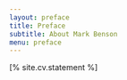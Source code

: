 ```yaml
---
layout: preface
title: Preface
subtitle: About Mark Benson
menu: preface
---
```


[% site.cv.statement %]

